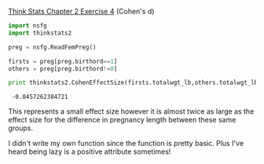 [Think Stats Chapter 2 Exercise 4](http://greenteapress.com/thinkstats2/html/thinkstats2003.html#toc24) (Cohen's d)

 ```python
 import nsfg
 import thinkstats2
 ```

 ```python
 preg = nsfg.ReadFemPreg()
 ```
 
 ```python
 firsts = preg[preg.birthord==1]
 others = preg[preg.birthord!=0]
 ```
 
 ```python
 print thinkstats2.CohenEffectSize(firsts.totalwgt_lb,others.totalwgt_lb)
 ```
 
     -0.0457262384721
 
 
This represents a small effect size however it is almost twice as large as the effect size for the difference in pregnancy length between these same groups.

I didn't write my own function since the function is pretty basic. Plus I've heard being lazy is a positive attribute sometimes!

